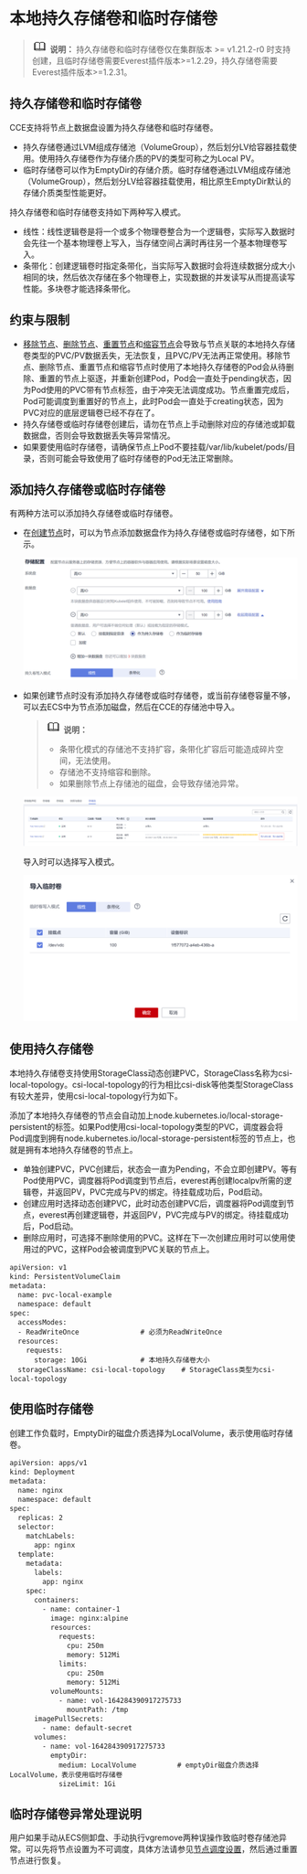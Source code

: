 # 本地持久存储卷和临时存储卷<a name="cce_10_0391"></a>

>![](public_sys-resources/icon-note.gif) **说明：** 
>持久存储卷和临时存储卷仅在集群版本 \>= v1.21.2-r0 时支持创建，且临时存储卷需要Everest插件版本\>=1.2.29，持久存储卷需要Everest插件版本\>=1.2.31。

## 持久存储卷和临时存储卷<a name="section1148013494281"></a>

CCE支持将节点上数据盘设置为持久存储卷和临时存储卷。

-   持久存储卷通过LVM组成存储池（VolumeGroup），然后划分LV给容器挂载使用。使用持久存储卷作为存储介质的PV的类型可称之为Local PV。
-   临时存储卷可以作为EmptyDir的存储介质。临时存储卷通过LVM组成存储池（VolumeGroup），然后划分LV给容器挂载使用，相比原生EmptyDir默认的存储介质类型性能更好。

持久存储卷和临时存储卷支持如下两种写入模式。

-   线性：线性逻辑卷是将一个或多个物理卷整合为一个逻辑卷，实际写入数据时会先往一个基本物理卷上写入，当存储空间占满时再往另一个基本物理卷写入。
-   条带化：创建逻辑卷时指定条带化，当实际写入数据时会将连续数据分成大小相同的块，然后依次存储在多个物理卷上，实现数据的并发读写从而提高读写性能。多块卷才能选择条带化。

## 约束与限制<a name="section665211718111"></a>

-   [移除节点](移除节点.md)、[删除节点](删除节点.md)、[重置节点](重置节点.md)和[缩容节点](集群-节点弹性伸缩.md)会导致与节点关联的本地持久存储卷类型的PVC/PV数据丢失，无法恢复，且PVC/PV无法再正常使用。移除节点、删除节点、重置节点和缩容节点时使用了本地持久存储卷的Pod会从待删除、重置的节点上驱逐，并重新创建Pod，Pod会一直处于pending状态，因为Pod使用的PVC带有节点标签，由于冲突无法调度成功。节点重置完成后，Pod可能调度到重置好的节点上，此时Pod会一直处于creating状态，因为PVC对应的底层逻辑卷已经不存在了。
-   持久存储卷或临时存储卷创建后，请勿在节点上手动删除对应的存储池或卸载数据盘，否则会导致数据丢失等异常情况。
-   如果要使用临时存储卷，请确保节点上Pod不要挂载/var/lib/kubelet/pods/目录，否则可能会导致使用了临时存储卷的Pod无法正常删除。

## 添加持久存储卷或临时存储卷<a name="section677694102713"></a>

有两种方法可以添加持久存储卷或临时存储卷。

-   在[创建节点](创建节点.md)时，可以为节点添加数据盘作为持久存储卷或临时存储卷，如下所示。

    ![](figures/zh-cn_image_0000001258321285.png)

-   如果创建节点时没有添加持久存储卷或临时存储卷，或当前存储卷容量不够，可以去ECS中为节点添加磁盘，然后在CCE的存储池中导入。

    >![](public_sys-resources/icon-note.gif) **说明：** 
    >-   条带化模式的存储池不支持扩容，条带化扩容后可能造成碎片空间，无法使用。
    >-   存储池不支持缩容和删除。
    >-   如果删除节点上存储池的磁盘，会导致存储池异常。

    ![](figures/zh-cn_image_0000001213201388.png)

    导入时可以选择写入模式。

    ![](figures/zh-cn_image_0000001213361380.png)


## 使用持久存储卷<a name="section1365547327"></a>

本地持久存储卷支持使用StorageClass动态创建PVC，StorageClass名称为csi-local-topology。csi-local-topology的行为相比csi-disk等他类型StorageClass有较大差异，使用csi-local-topology行为如下。

添加了本地持久存储卷的节点会自动加上node.kubernetes.io/local-storage-persistent的标签。如果Pod使用csi-local-topology类型的PVC，调度器会将Pod调度到拥有node.kubernetes.io/local-storage-persistent标签的节点上，也就是拥有本地持久存储卷的节点上。

-   单独创建PVC，PVC创建后，状态会一直为Pending，不会立即创建PV。等有Pod使用PVC，调度器将Pod调度到节点后，everest再创建localpv所需的逻辑卷，并返回PV，PVC完成与PV的绑定。待挂载成功后，Pod启动。
-   创建应用时选择动态创建PVC，此时动态创建PVC后，调度器将Pod调度到节点，everest再创建逻辑卷，并返回PV，PVC完成与PV的绑定。待挂载成功后，Pod启动。
-   删除应用时，可选择不删除使用的PVC。这样在下一次创建应用时可以使用使用过的PVC，这样Pod会被调度到PVC关联的节点上。

```
apiVersion: v1
kind: PersistentVolumeClaim
metadata:
  name: pvc-local-example
  namespace: default
spec:
  accessModes:
  - ReadWriteOnce               # 必须为ReadWriteOnce
  resources:
    requests:
      storage: 10Gi             # 本地持久存储卷大小
  storageClassName: csi-local-topology    # StorageClass类型为csi-local-topology
```

## 使用临时存储卷<a name="section985733292918"></a>

创建工作负载时，EmptyDir的磁盘介质选择为LocalVolume，表示使用临时存储卷。

```
apiVersion: apps/v1
kind: Deployment
metadata:
  name: nginx
  namespace: default
spec:
  replicas: 2
  selector:
    matchLabels:
      app: nginx
  template:
    metadata:
      labels:
        app: nginx
    spec:
      containers:
        - name: container-1
          image: nginx:alpine
          resources:
            requests:
              cpu: 250m
              memory: 512Mi
            limits:
              cpu: 250m
              memory: 512Mi
          volumeMounts:
            - name: vol-164284390917275733
              mountPath: /tmp
      imagePullSecrets:
        - name: default-secret
      volumes:
        - name: vol-164284390917275733
          emptyDir:
            medium: LocalVolume          # emptyDir磁盘介质选择LocalVolume，表示使用临时存储卷
            sizeLimit: 1Gi
```

## 临时存储卷异常处理说明<a name="section352331695517"></a>

用户如果手动从ECS侧卸盘、手动执行vgremove两种误操作致临时卷存储池异常。可以先将节点设置为不可调度，具体方法请参见[节点调度设置](管理节点污点（taint）.md#section15643100155)，然后通过重置节点进行恢复。

